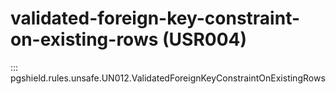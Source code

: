 # validated-foreign-key-constraint-on-existing-rows (USR004)

::: pgshield.rules.unsafe.UN012.ValidatedForeignKeyConstraintOnExistingRows

